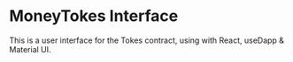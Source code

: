 # MoneyTokes Interface

This is a user interface for the Tokes contract, using with React, useDapp & Material UI.
